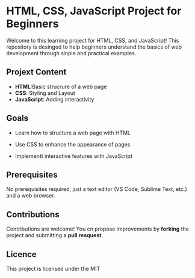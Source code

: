 # HTML, CSS, JavaScript Project for Beginners

Welcome to this learning project for HTML, CSS, and JavaScript! This repository is desinged to help beginners understand the basics of web development through sinple and practical examples.

## Projext Content

- **HTML**:Basic strucrure of a web page
- **CSS**: Styling and Layout
- **JavaScript**: Adding interactivity

## Goals

- Learn how to structure a web page with HTML

- Use CSS to enhance the appearance of pages

- Implementt interactive features with JavaScript

## Prerequisites

No prerequisites required, just a text editor (VS Code, Sublime Text, etc.) and a web browser.

## Contributions

Contributions are welcome! You cn propose improvements by **forking** the project and submitting a **pull resquest**.

## Licence

This project is licensed under the MIT
